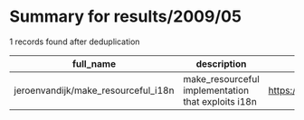 
# Summary for results/2009/05
    
1 records found after deduplication

| full_name | description | html_url | matched_list | matched_count | pushed_at | size | stargazers_count | language | forks_count |
|-------------------------------------|----------------------------------------------------|--------------------------------------------------------|----------------|-----------------|---------------------------|--------|--------------------|------------|---------------|
| jeroenvandijk/make_resourceful_i18n | make_resourceful implementation that exploits i18n | https://github.com/jeroenvandijk/make_resourceful_i18n | ['exploit'] | 1 | 2009-05-19 13:34:49+00:00 | 344 | 3 | Ruby | 0 |
